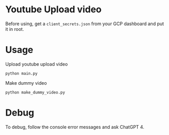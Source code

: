 # Youtube Upload video

Before using, get a `client_secrets.json` from your GCP dashboard and put it in root.

# Usage

Upload youtube upload video

```
python main.py
```

Make dummy video

```
python make_dummy_video.py
```

# Debug

To debug, follow the console error messages and ask ChatGPT 4.
